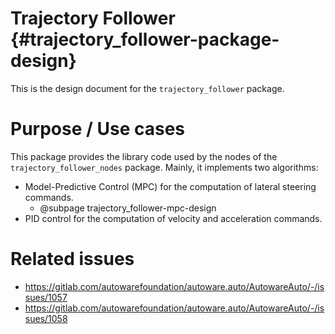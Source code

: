 Trajectory Follower {#trajectory_follower-package-design}
===========

This is the design document for the `trajectory_follower` package.


# Purpose / Use cases
<!-- Required -->
<!-- Things to consider:
    - Why did we implement this feature? -->
This package provides the library code used by the nodes of the `trajectory_follower_nodes` package.
Mainly, it implements two algorithms:
- Model-Predictive Control (MPC) for the computation of lateral steering commands.
    - @subpage trajectory_follower-mpc-design
- PID control for the computation of velocity and acceleration commands.

# Related issues
<!-- Required -->
- https://gitlab.com/autowarefoundation/autoware.auto/AutowareAuto/-/issues/1057
- https://gitlab.com/autowarefoundation/autoware.auto/AutowareAuto/-/issues/1058
